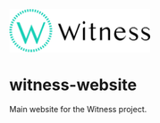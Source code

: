 <img src = "public/logo-dark.png" width = "50%">

# witness-website

Main website for the Witness project.

